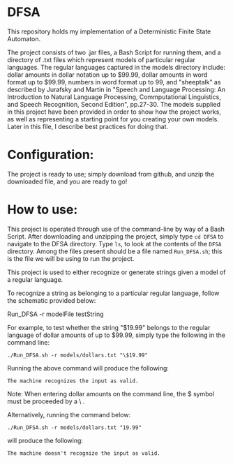 # DFSA
This repository holds my implementation of a Deterministic Finite State Automaton.

The project consists of two .jar files, a Bash Script for running them, and a directory of .txt files which represent models of particular regular languages.  The regular languages captured in the models directory include: dollar amounts in dollar notation up to $99.99, dollar amounts in word format up to $99.99, numbers in word format up to 99, and "sheeptalk" as described by Jurafsky and Martin in "Speech and Language Processing: An Introduction to Natural Language Processing, Commputational Linguistics, and Speech Recognition, Second Edition", pp.27-30.  The models supplied in this project have been provided in order to show how the project works, as well as representing a starting point for you creating your own models.  Later in this file, I describe best practices for doing that.

Configuration:
=================
The project is ready to use; simply download from github, and unzip the downloaded file, and you are ready to go!

How to use:
=================
This project is operated through use of the command-line by way of a Bash Script.  After downloading and unzipping the project, simply type <code>cd DFSA</code> to navigate to the DFSA directory.  Type <code>ls</code>, to look at the contents of the <code>DFSA</code> directory.  Among the files present should be a file named <code>Run_DFSA.sh</code>; this is the file we will be using to run the project.

This project is used to either recognize or generate strings given a model of a regular language.

To recognize a string as belonging to a particular regular language, follow the schematic provided below:

Run_DFSA -r modelFile testString

For example, to test whether the string "$19.99" belongs to the regular language of dollar amounts of up to $99.99, simply type the following in the command line:

<code>./Run_DFSA.sh -r models/dollars.txt "\\$19.99"</code>

Running the above command will produce the following:

<code>The machine recognizes the input as valid.</code>

Note: When entering dollar amounts on the command line, the $ symbol must be proceeded by a \ .

Alternatively, running the command below:

<code>./Run_DFSA.sh -r models/dollars.txt "19.99"</code>

will produce the following:

<code>The machine doesn't recognize the input as valid.</code>


